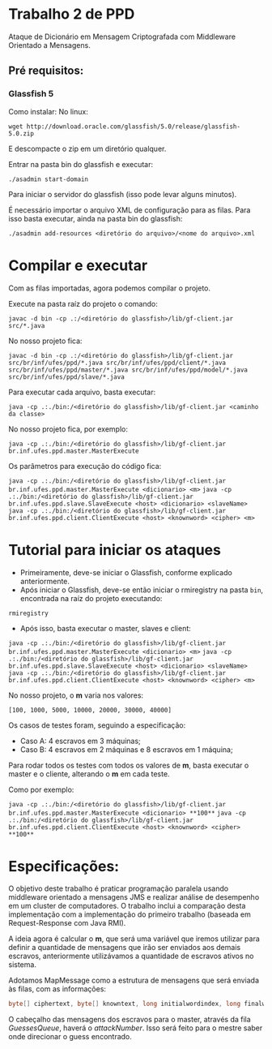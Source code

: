 # Trabalho 2 de PPD
Ataque de Dicionário em Mensagem Criptografada com Middleware Orientado a Mensagens.

## Pré requisitos:
### Glassfish 5
Como instalar:
No linux:

`wget http://download.oracle.com/glassfish/5.0/release/glassfish-5.0.zip`

E descompacte o zip em um diretório qualquer.

Entrar na pasta bin do glassfish e executar:

`./asadmin start-domain`

Para iniciar o servidor do glassfish (isso pode levar alguns minutos).

É necessário importar o arquivo XML de configuração para as filas. Para isso basta executar, ainda na pasta bin do glassfish:

`./asadmin add-resources <diretório do arquivo>/<nome do arquivo>.xml`

# Compilar e executar

Com as filas importadas, agora podemos compilar o projeto.

Execute na pasta raíz do projeto o comando:

`javac -d bin -cp .:/<diretório do glassfish>/lib/gf-client.jar src/*.java`

No nosso projeto fica:

`javac -d bin -cp .:/<diretório do glassfish>/lib/gf-client.jar src/br/inf/ufes/ppd/*.java src/br/inf/ufes/ppd/client/*.java src/br/inf/ufes/ppd/master/*.java src/br/inf/ufes/ppd/model/*.java src/br/inf/ufes/ppd/slave/*.java`

Para executar cada arquivo, basta executar:

`java -cp .:./bin:/<diretório do glassfish>/lib/gf-client.jar <caminho da classe>`

No nosso projeto fica, por exemplo:

`java -cp .:./bin:/<diretório do glassfish>/lib/gf-client.jar br.inf.ufes.ppd.master.MasterExecute`

Os parâmetros para execução do código fica:

`java -cp .:./bin:/<diretório do glassfish>/lib/gf-client.jar br.inf.ufes.ppd.master.MasterExecute <dicionario> <m>`
`java -cp .:./bin:/<diretório do glassfish>/lib/gf-client.jar br.inf.ufes.ppd.slave.SlaveExecute <host> <dicionario> <slaveName>`
`java -cp .:./bin:/<diretório do glassfish>/lib/gf-client.jar br.inf.ufes.ppd.client.ClientExecute <host> <knownword> <cipher> <m>`

# Tutorial para iniciar os ataques

- Primeiramente, deve-se iniciar o Glassfish, conforme explicado anteriormente.
- Após iniciar o Glassfish, deve-se então iniciar o rmiregistry na pasta `bin`, encontrada na raíz do projeto executando:

`rmiregistry`

- Após isso, basta executar o master, slaves e client:

`java -cp .:./bin:/<diretório do glassfish>/lib/gf-client.jar br.inf.ufes.ppd.master.MasterExecute <dicionario> <m>`
`java -cp .:./bin:/<diretório do glassfish>/lib/gf-client.jar br.inf.ufes.ppd.slave.SlaveExecute <host> <dicionario> <slaveName>`
`java -cp .:./bin:/<diretório do glassfish>/lib/gf-client.jar br.inf.ufes.ppd.client.ClientExecute <host> <knownword> <cipher> <m>`

No nosso projeto, o **m** varia nos valores:

`[100, 1000, 5000, 10000, 20000, 30000, 40000]`

Os casos de testes foram, seguindo a especificação:

- Caso A: 4 escravos em 3 máquinas;
- Caso B: 4 escravos em 2 máquinas e 8 escravos em 1 máquina;

Para rodar todos os testes com todos os valores de **m**, basta executar o master e o cliente, alterando o **m** em cada teste.

Como por exemplo:

`java -cp .:./bin:/<diretório do glassfish>/lib/gf-client.jar br.inf.ufes.ppd.master.MasterExecute <dicionario> **100**`
`java -cp .:./bin:/<diretório do glassfish>/lib/gf-client.jar br.inf.ufes.ppd.client.ClientExecute <host> <knownword> <cipher> **100**`

# Especificações:

O objetivo deste trabalho é praticar programação paralela usando middleware orientado a mensagens JMS e realizar análise de desempenho em um cluster de computadores. O trabalho inclui a comparação desta implementação com a implementação do primeiro trabalho (baseada em Request-Response com Java RMI).

A ideia agora é calcular o **m**, que será uma variável que iremos utilizar para definir a quantidade de mensagens que irão ser enviados aos demais escravos, anteriormente utilizávamos a quantidade de escravos ativos no sistema.

Adotamos MapMessage como a estrutura de mensagens que será enviada às filas, com as informações:
```java
byte[] ciphertext, byte[] knowntext, long initialwordindex, long finalwordindex, int attackNumber;
```

O cabeçalho das mensagens dos escravos para o master, através da fila _GuessesQueue_, haverá o _attackNumber_. Isso será feito para o mestre saber onde direcionar o guess encontrado.
